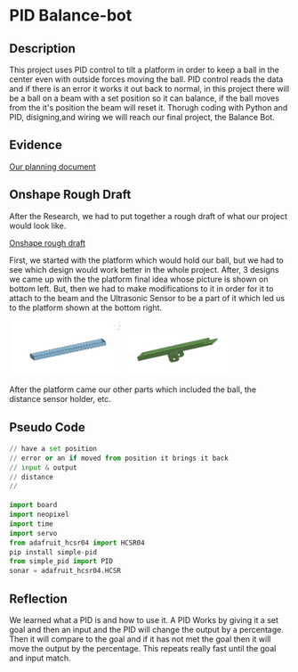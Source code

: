 # PID Balance-bot
## Description
This project uses PID control to tilt a platform in order to keep a ball in the center even with outside forces moving the ball. PID control reads the data and if there is an error it works it out back to normal, in this project there will be a ball on a beam with a set position so it can balance, if the ball moves from the it's position the beam will reset it. Thorugh coding with Python and PID, disigning,and wiring we will reach our final project, the Balance Bot.
## Evidence
[Our planning document](https://docs.google.com/document/d/1fVeS6Nz3x-aw5kM-pLlMPw-Nbu9bjymMA8uOpB1ZbKA/edit?usp=sharing)


## Onshape Rough Draft

After the Research, we had to put together a rough draft of what our project would look like.

[Onshape rough draft](https://cvilleschools.onshape.com/documents/6021407610dea9eef68c77cb/w/05ab5f2c8939c789ea2dda76/e/d3010f2dd1c4c5ebb5aa311d)


First, we started with the platform which would hold our ball, but we had to see which design would work better in the whole project. After, 3 designs we came up with the the platform final idea whose picture is shown on bottom left. But, then we had to make modifications to it in order for it to attach to the beam and the Ultrasonic Sensor to be a part of it which led us to the platform shown at the bottom right.

<img src="RoughDraftBeam.png" alt="The Platform Idea" width="200">            <img src="ThePlatform.png" alt="The Platform" width="200">

After the platform came our other parts which included the ball, the distance sensor holder, etc.
## Pseudo Code
```python
// have a set position
// error or an if moved from position it brings it back
// input & output
// distance
// 

import board
import neopixel
import time
import servo
from adafruit_hcsr04 import HCSR04
pip install simple-pid
from simple_pid import PID
sonar = adafruit_hcsr04.HCSR


```
## Reflection
We learned what a PID is and how to use it. A PID Works by giving it a set goal and then an input and the PID will change the output by a percentage. Then it will compare to the goal and if it has not met the goal then it will move the output by the percentage. This repeats really fast until the goal and input match.  
